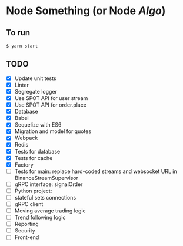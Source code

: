 # Node Something (or Node _Algo_)

## To run

    $ yarn start

## TODO

-   [x] Update unit tests
-   [x] Linter
-   [x] Segregate logger
-   [x] Use SPOT API for user stream
-   [x] Use SPOT API for order.place
-   [x] Database
-   [x] Babel
-   [x] Sequelize with ES6
-   [x] Migration and model for quotes
-   [x] Webpack
-   [x] Redis
-   [x] Tests for database
-   [x] Tests for cache
-   [x] Factory
-   [ ] Tests for main: replace hard-coded streams and websocket URL in BinanceStreamSupervisor
-   [ ] gRPC interface: signalOrder
-   [ ] Python project:
-   [ ] stateful sets connections
-   [ ] gRPC client
-   [ ] Moving average trading logic
-   [ ] Trend following logic
-   [ ] Reporting
-   [ ] Security
-   [ ] Front-end
